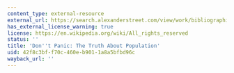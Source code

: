 ```yaml
---
content_type: external-resource
external_url: https://search.alexanderstreet.com/view/work/bibliographic_entity%7Cvideo_work%7C3996909
has_external_license_warning: true
license: https://en.wikipedia.org/wiki/All_rights_reserved
status: ''
title: 'Don''t Panic: The Truth About Population'
uid: 42f8c3bf-f70c-460e-b901-1a8a5bfbd96c
wayback_url: ''
---
```

